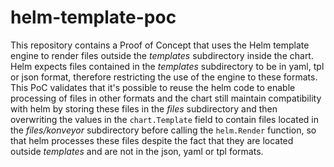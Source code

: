 # helm-template-poc

This repository contains a Proof of Concept that uses the Helm template engine to render files outside the _templates_ subdirectory inside the chart. Helm expects files contained in the _templates_ subdirectory to be in yaml, tpl or json format, therefore restricting the use of the engine to these formats. This PoC validates that it's possible to reuse the helm code to enable processing of files in other formats and the chart still maintain compatibility with helm by storing these files in the _files_ subdirectory and then overwriting the values in the `chart.Template` field to contain files located in the _files/konveyor_ subdirectory before calling the `helm.Render` function, so that helm processes these files despite the fact that they are located outside _templates_ and are not in the json, yaml or tpl formats.
